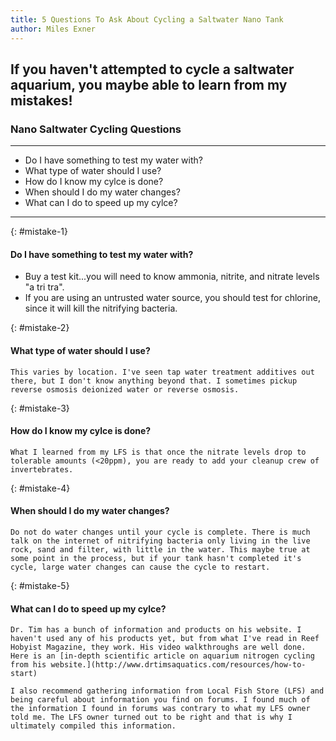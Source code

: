 ```yaml
---
title: 5 Questions To Ask About Cycling a Saltwater Nano Tank
author: Miles Exner
---
```

## If you haven't attempted to cycle a saltwater aquarium, you maybe able to learn from my mistakes!

### Nano Saltwater Cycling Questions
***
* Do I have something to test my water with?
* What type of water should I use?
* How do I know my cylce is done?
* When should I do my water changes?
* What can I do to speed up my cylce?
***

>
{: #mistake-1}

#### Do I have something to test my water with?
* Buy a test kit...you will need to know ammonia, nitrite, and nitrate levels "a tri tra".
* If you are using an untrusted water source, you should test for chlorine, since it will kill the nitrifying bacteria.

>
{: #mistake-2} 

#### What type of water should I use?
    This varies by location. I've seen tap water treatment additives out there, but I don't know anything beyond that. I sometimes pickup reverse osmosis deionized water or reverse osmosis.

>
{: #mistake-3}

#### How do I know my cylce is done?
    What I learned from my LFS is that once the nitrate levels drop to tolerable amounts (<20ppm), you are ready to add your cleanup crew of invertebrates.

>
{: #mistake-4}

#### When should I do my water changes?
    Do not do water changes until your cycle is complete. There is much talk on the internet of nitrifying bacteria only living in the live rock, sand and filter, with little in the water. This maybe true at some point in the process, but if your tank hasn't completed it's cycle, large water changes can cause the cycle to restart.

>
{: #mistake-5}

#### What can I do to speed up my cylce?
    Dr. Tim has a bunch of information and products on his website. I haven't used any of his products yet, but from what I've read in Reef Hobyist Magazine, they work. His video walkthroughs are well done. Here is an [in-depth scientific article on aquarium nitrogen cycling from his website.](http://www.drtimsaquatics.com/resources/how-to-start)

    I also recommend gathering information from Local Fish Store (LFS) and being careful about information you find on forums. I found much of the information I found in forums was contrary to what my LFS owner told me. The LFS owner turned out to be right and that is why I ultimately compiled this information.
